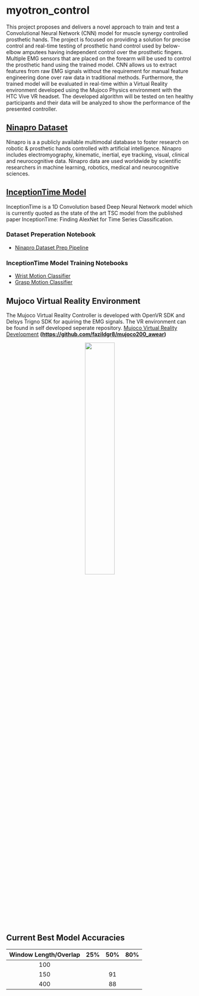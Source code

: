 # myotron_control
This project proposes and delivers a novel approach to train and test a Convolutional Neural Network (CNN) model for muscle synergy controlled prosthetic hands. The project is focused on providing a solution for precise control and real-time testing of prosthetic hand control used by below-elbow amputees having independent control over the prosthetic fingers. Multiple EMG sensors that are placed on the forearm will be used to control the prosthetic hand using the trained model. CNN allows us to extract features from raw EMG signals without the requirement for manual feature engineering done over raw data in traditional methods. Furthermore, the trained model will be evaluated in real-time within a Virtual Reality environment developed using the Mujoco Physics environment with the HTC Vive VR headset. The developed algorithm will be tested on ten healthy participants and their data will be analyzed to show the performance of the presented controller.

## [Ninapro Dataset](http://ninaweb.hevs.ch/)
Ninapro is a a publicly available multimodal database to foster research on robotic & prosthetic hands controlled with artificial intelligence. Ninapro includes electromyography, kinematic, inertial, eye tracking, visual, clinical and neurocognitive data. Ninapro data are used worldwide by scientific researchers in machine learning, robotics, medical and neurocognitive sciences.
## [InceptionTime Model](https://arxiv.org/abs/1909.04939)
InceptionTime is a 1D Convolution based Deep Neural Network model which is currently quoted as the state of the art TSC model from the published paper InceptionTime: Finding AlexNet for Time Series Classification.

### Dataset Preperation Notebook 
- [Ninapro Dataset Prep Pipeline](https://github.com/fazildgr8/myotron_control/blob/main/Ninapro_prep.ipynb)
### InceptionTime Model Training Notebooks 
- [Wrist Motion Classifier](https://github.com/fazildgr8/myotron_control/blob/main/emg_classification_inception_wrist.ipynb)
- [Grasp Motion Classifier](https://github.com/fazildgr8/myotron_control/blob/main/emg_classification_inception_grasp.ipynb)

## Mujoco Virtual Reality Environment
The Mujoco Virtual Reality Controller is developed with OpenVR SDK and Delsys Trigno SDK for aquiring the EMG signals. The VR environment can be found in self developed seperate repository. [Mujoco Virtual Reality Development](https://github.com/fazildgr8/mujoco200_awear) **(https://github.com/fazildgr8/mujoco200_awear)**
<div style="text-align:center"><img src="https://github.com/fazildgr8/myotron_control/blob/main/media/mujoco_cap.PNG" width="40%"></div>

## Current Best Model Accuracies
| Window Length/Overlap | 25% | 50% | 80% |
|:-:|:-:|:-:|:-:|
| 100 |  |  |  |
| 150 |  | 91 |  |
| 400 |  | 88 |  |


